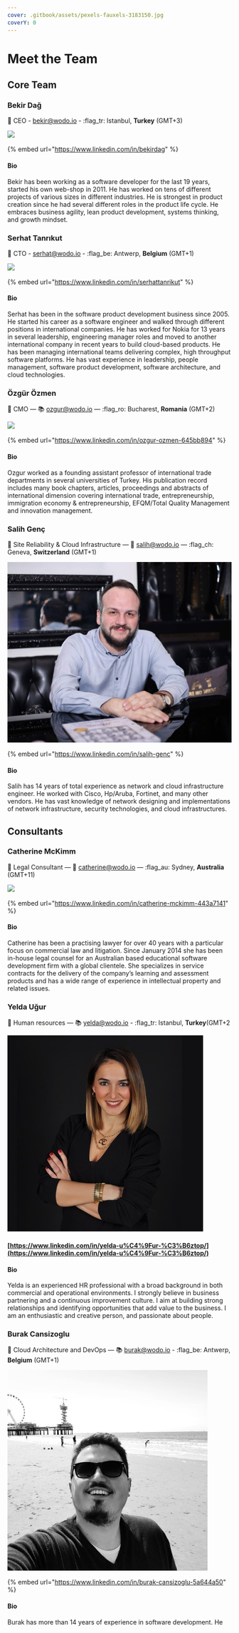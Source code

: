 ```yaml
---
cover: .gitbook/assets/pexels-fauxels-3183150.jpg
coverY: 0
---
```


# Meet the Team

## Core Team

### Bekir Dağ

👋 CEO - bekir@wodo.io - :flag\_tr: Istanbul, **Turkey** (GMT+3)

![](.gitbook/assets/bekir\_smiling\_w2000.jpg)

{% embed url="https://www.linkedin.com/in/bekirdag" %}

#### Bio

Bekir has been working as a software developer for the last 19 years, started his own web-shop in 2011. He has worked on tens of different projects of various sizes in different industries. He is strongest in product creation since he had several different roles in the product life cycle. He embraces business agility, lean product development, systems thinking, and growth mindset.

### Serhat Tanrıkut

👋 CTO - serhat@wodo.io - :flag\_be: Antwerp, **Belgium** (GMT+1)

![](.gitbook/assets/serhat\_wide.jpg)

{% embed url="https://www.linkedin.com/in/serhattanrikut" %}

#### Bio&#x20;

Serhat has been in the software product development business since 2005. He started his career as a software engineer and walked through different positions in international companies. He has worked for Nokia for 13 years in several leadership, engineering manager roles and moved to another international company in recent years to build cloud-based products. He has been managing international teams delivering complex, high throughput software platforms. He has vast experience in leadership, people management, software product development, software architecture, and cloud technologies.

### Özgür Özmen

👋  CMO  — :books: ozgur@wodo.io — :flag\_ro: Bucharest, **Romania** (GMT+2)

![](.gitbook/assets/IMG\_3157.jpg)

{% embed url="https://www.linkedin.com/in/ozgur-ozmen-645bb894" %}

#### Bio

Ozgur worked as a founding assistant professor of international trade departments in several universities of Turkey. His publication record includes many book chapters, articles, proceedings and abstracts of international dimension covering international trade, entrepreneurship, immigration economy & entrepreneurship, EFQM/Total Quality Management and innovation management.

### Salih Genç

👋 Site Reliability & Cloud Infrastructure — :ninja: salih@wodo.io — :flag\_ch: Geneva, **Switzerland** (GMT+1)

![](.gitbook/assets/salihgenc.jpeg)

{% embed url="https://www.linkedin.com/in/salih-genc" %}

#### Bio

Salih has 14 years of total experience as network and cloud infrastructure engineer. He worked with Cisco, Hp/Aruba, Fortinet, and many other vendors. He has vast knowledge of network designing and implementations of network infrastructure, security technologies, and cloud infrastructures.

## Consultants

### Catherine McKimm

👋 Legal Consultant — 💌 catherine@wodo.io — :flag\_au: Sydney, **Australia** (GMT+11)

![](.gitbook/assets/catherine\_mckimm.jpeg)

{% embed url="https://www.linkedin.com/in/catherine-mckimm-443a7141" %}

#### Bio

Catherine has been a practising lawyer for over 40 years with a particular focus on commercial law and litigation. Since January 2014 she has been in-house legal counsel for an Australian based educational software development firm with a global clientele. She specializes in service contracts for the delivery of the company’s learning and assessment products and has a wide range of experience in intellectual property and related issues.

### Yelda Uğur

👋  Human resources — :books: yelda@wodo.io - :flag\_tr: Istanbul, **Turkey**(GMT+2

![](.gitbook/assets/yelda.jfif)

#### [https://www.linkedin.com/in/yelda-u%C4%9Fur-%C3%B6ztop/](https://www.linkedin.com/in/yelda-u%C4%9Fur-%C3%B6ztop/)

#### Bio

Yelda is an experienced HR professional with a broad background in both commercial and operational environments. I strongly believe in business partnering and a continuous improvement culture. I aim at building strong relationships and identifying opportunities that add value to the business. I am an enthusiastic and creative person, and passionate about people.

### Burak Cansizoglu

👋  Cloud Architecture and DevOps — :books: burak@wodo.io - :flag\_be: Antwerp, **Belgium** (GMT+1)

![](.gitbook/assets/burak.jfif)

{% embed url="https://www.linkedin.com/in/burak-cansizoglu-5a644a50" %}

#### Bio

Burak has more than 14 years of experience in software development. He&#x20;
